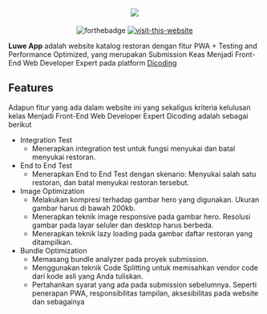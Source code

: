 <div align='center'>

# [![](https://user-images.githubusercontent.com/56708199/217614932-8bfa98cb-f11e-4893-ae27-80e378ff8637.png)](https://luweapp.netlify.app/)

![forthebadge](https://forthebadge.com/images/badges/built-with-love.svg)
[![visit-this-website](https://user-images.githubusercontent.com/56708199/217606515-3c64c100-8e05-4c01-8b1d-fdeae9374f9a.svg)](https://luweapp.netlify.app/)

</div>

**Luwe App** adalah website katalog restoran dengan fitur PWA + Testing and Performance Optimized, yang merupakan Submission Keas Menjadi Front-End Web Developer Expert pada platform [Dicoding](https://www.dicoding.com/)


## Features

Adapun fitur yang ada dalam website ini yang sekaligus kriteria kelulusan kelas Menjadi Front-End Web Developer Expert Dicoding adalah sebagai berikut
- Integration Test
  - Menerapkan integration test untuk fungsi menyukai dan batal menyukai restoran.
- End to End Test
  - Menerapkan End to End Test dengan skenario: Menyukai salah satu restoran, dan batal menyukai restoran tersebut.
- Image Optimization
  - Melakukan kompresi terhadap gambar hero yang digunakan. Ukuran gambar harus di bawah 200kb.
  - Menerapkan teknik image responsive pada gambar hero. Resolusi gambar pada layar seluler dan desktop harus berbeda.
  - Menerapkan teknik lazy loading pada gambar daftar restoran yang ditampilkan.
- Bundle Optimization
  - Memasang bundle analyzer pada proyek submission.
  - Menggunakan teknik Code Splitting untuk memisahkan vendor code dari kode asli yang Anda tuliskan.
  - Pertahankan syarat yang ada pada submission sebelumnya. Seperti penerapan PWA, responsibilitas tampilan,  aksesibilitas pada website dan sebagainya
